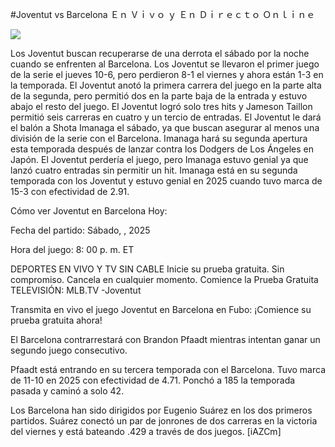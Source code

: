 #Joventut vs Barcelona Ｅｎ Ｖｉｖｏ ｙ Ｅｎ Ｄｉｒｅｃｔｏ Ｏｎｌｉｎｅ  
  
  
[![](https://i.imgur.com/qSNzIqt.png)](https://movie.rssnews.media/FlbhIIVuM.php)  
  
Los Joventut buscan recuperarse de una derrota el sábado por la noche cuando se enfrenten al Barcelona. Los Joventut se llevaron el primer juego de la serie el jueves 10-6, pero perdieron 8-1 el viernes y ahora están 1-3 en la temporada. El Joventut anotó la primera carrera del juego en la parte alta de la segunda, pero permitió dos en la parte baja de la entrada y estuvo abajo el resto del juego. El Joventut logró solo tres hits y Jameson Taillon permitió seis carreras en cuatro y un tercio de entradas. El Joventut le dará el balón a Shota Imanaga el sábado, ya que buscan asegurar al menos una división de la serie con el Barcelona. Imanaga hará su segunda apertura esta temporada después de lanzar contra los Dodgers de Los Ángeles en Japón. El Joventut perdería el juego, pero Imanaga estuvo genial ya que lanzó cuatro entradas sin permitir un hit. Imanaga está en su segunda temporada con los Joventut y estuvo genial en 2025 cuando tuvo marca de 15-3 con efectividad de 2.91.

Cómo ver Joventut en Barcelona Hoy:

Fecha del partido: Sábado, , 2025

Hora del juego: 8: 00 p. m. ET

DEPORTES EN VIVO Y TV SIN CABLE
Inicie su prueba gratuita. Sin compromiso. Cancela en cualquier momento.
Comience la Prueba Gratuita
TELEVISIÓN: MLB.TV -Joventut

Transmita en vivo el juego Joventut en Barcelona en Fubo: ¡Comience su prueba gratuita ahora! 

El Barcelona contrarrestará con Brandon Pfaadt mientras intentan ganar un segundo juego consecutivo.

Pfaadt está entrando en su tercera temporada con el Barcelona. Tuvo marca de 11-10 en 2025 con efectividad de 4.71. Ponchó a 185 la temporada pasada y caminó a solo 42.

Los Barcelona han sido dirigidos por Eugenio Suárez en los dos primeros partidos. Suárez conectó un par de jonrones de dos carreras en la victoria del viernes y está bateando .429 a través de dos juegos. [iAZCm]